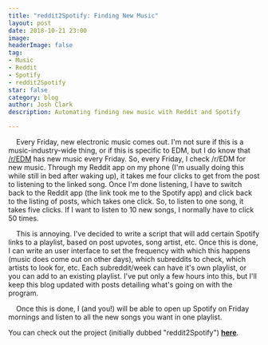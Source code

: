 ```yaml
---
title: "reddit2Spotify: Finding New Music"
layout: post
date: 2018-10-21 23:00
image:
headerImage: false
tag:
- Music
- Reddit
- Spotify
- reddit2Spotify
star: false
category: blog
author: Josh Clark
description: Automating finding new music with Reddit and Spotify

---
```


&nbsp;&nbsp;&nbsp;&nbsp;Every Friday, new electronic music comes out. I'm not sure if this is a music-industry-wide thing,
or if this is specific to EDM, but I do know that [/r/EDM](reddit.com/r/EDM) has new music every Friday.
So, every Friday, I check /r/EDM for new music. Through my Reddit app on my phone (I'm usually doing this while still in bed after waking up), it takes me four clicks
to get from the post to listening to the linked song. Once I'm done listening, I have to switch
back to the Reddit app (the link took me to the Spotify app) and click back to the listing of posts, which
takes one click. So, to listen to one song, it takes five clicks. If I want to listen to 10 new songs, I normally have
to click 50 times.

&nbsp;&nbsp;&nbsp;&nbsp;This is annoying. I've decided to write a script that will add certain Spotify links to a playlist, based on post upvotes, song artist, etc.
Once this is done, I can write an user interface to set the frequency with which this happens (music does come out on other days), which subreddits to check,
which artists to look for, etc. Each subreddit/week can have it's own playlist, or you can add to an existing playlist. I've put only a few hours into this,
but I'll keep this blog updated with posts detailing what's going on with the program.

&nbsp;&nbsp;&nbsp;&nbsp;Once this is done, I (and you!) will be able to open up Spotify on Friday mornings and listen to all the new songs you want in one playlist.

You can check out the project (initially dubbed "reddit2Spotify") **[here](https://github.com/jkclark/reddit2Spotify)**.
